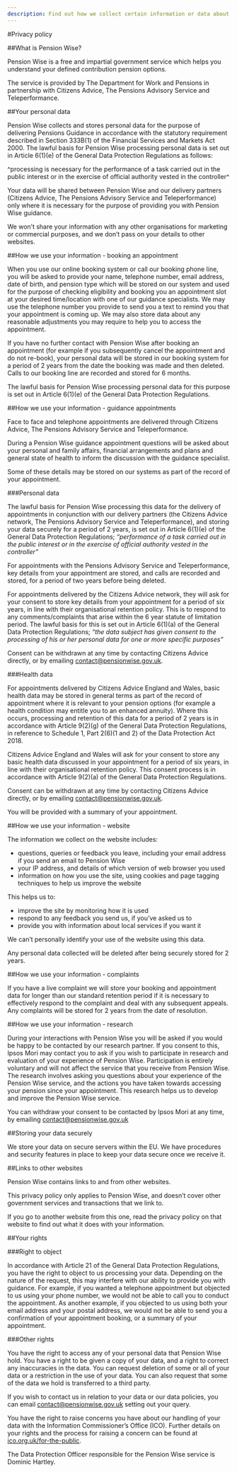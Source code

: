 ```yaml
---
description: Find out how we collect certain information or data about you when you use Pension Wise.
---
```

#Privacy policy

##What is Pension Wise?

Pension Wise is a free and impartial government service which helps you
understand your defined contribution pension options.

The service is provided by The Department for Work and Pensions in partnership
with Citizens Advice, The Pensions Advisory Service and Teleperformance.

##Your personal data

Pension Wise collects and stores personal data for the purpose of delivering
Pensions Guidance in accordance with the statutory requirement described in
Section 333B(1) of the Financial Services and Markets Act 2000. The lawful
basis for Pension Wise processing personal data is set out in Article 6(1)(e)
of the General Data Protection Regulations as follows:

^processing is necessary for the performance of a task carried out in the public interest or in the exercise of official authority vested in the controller^

Your data will be shared between Pension Wise and our delivery partners
(Citizens Advice, The Pensions Advisory Service and Teleperformance) only where
it is necessary for the purpose of providing you with Pension Wise guidance.

We won’t share your information with any other organisations for marketing or
commercial purposes, and we don’t pass on your details to other websites.

##How we use your information - booking an appointment

When you use our online booking system or call our booking phone line, you will
be asked to provide your name, telephone number, email address, date of birth,
and pension type which will be stored on our system and used for the purpose of
checking eligibility and booking you an appointment slot at your desired
time/location with one of our guidance specialists. We may use the telephone
number you provide to send you a text to remind you that your appointment is
coming up. We may also store data about any reasonable adjustments you may
require to help you to access the appointment.

If you have no further contact with Pension Wise after booking an appointment
(for example if you subsequently cancel the appointment and do not re-book),
your personal data will be stored in our booking system for a period of 2 years
from the date the booking was made and then deleted. Calls to our booking line
are recorded and stored for 6 months.

The lawful basis for Pension Wise processing personal data for this purpose is
set out in Article 6(1)(e) of the General Data Protection Regulations.

##How we use your information - guidance appointments

Face to face and telephone appointments are delivered through Citizens Advice,
The Pensions Advisory Service and Teleperformance.

During a Pension Wise guidance appointment questions will be asked about your
personal and family affairs, financial arrangements and plans and general state
of health to inform the discussion with the guidance specialist.

Some of these details may be stored on our systems as part of the record of
your appointment.

###Personal data

The lawful basis for Pension Wise processing this data for the delivery of
appointments in conjunction with our delivery partners (the Citizens Advice
network, The Pensions Advisory Service and Teleperformance), and storing your
data securely for a period of 2 years, is set out in Article 6(1)(e) of the
General Data Protection Regulations; _“performance of a task carried out in the
public interest or in the exercise of official authority vested in the
controller”_

For appointments with the Pensions Advisory Service and Teleperformance, key
details from your appointment are stored, and calls are recorded and stored,
for a period of two years before being deleted.

For appointments delivered by the Citizens Advice network, they will ask for
your consent to store key details from your appointment for a period of six
years, in line with their organisational retention policy. This is to respond
to any comments/complaints that arise within the 6 year statute of limitation
period. The lawful basis for this is set out in Article 6(1)(a) of the General
Data Protection Regulations; _“the data subject has given consent to the
processing of his or her personal data for one or more specific purposes”_

Consent can be withdrawn at any time by contacting Citizens Advice directly, or
by emailing [contact@pensionwise.gov.uk](mailto:contact@pensionwise.gov.uk).

###Health data

For appointments delivered by Citizens Advice England and Wales, basic health
data may be stored in general terms as part of the record of appointment where
it is relevant to your pension options (for example a health condition may
entitle you to an enhanced annuity). Where this occurs, processing and
retention of this data for a period of 2 years is in accordance with Article
9(2)(g) of the General Data Protection Regulations, in reference to Schedule 1,
Part 2(6)(1 and 2) of the Data Protection Act 2018.

Citizens Advice England and Wales will ask for your consent to store any basic
health data discussed in your appointment for a period of six years, in line
with their organisational retention policy. This consent process is in
accordance with Article 9(2)(a) of the General Data Protection Regulations.

Consent can be withdrawn at any time by contacting Citizens Advice directly, or
by emailing [contact@pensionwise.gov.uk](mailto:contact@pensionwise.gov.uk).

You will be provided with a summary of your appointment.

##How we use your information - website

The information we collect on the website includes:

- questions, queries or feedback you leave, including your email address if you send an email to Pension Wise
- your IP address, and details of which version of web browser you used
- information on how you use the site, using cookies and page tagging techniques to help us improve the website

This helps us to:

- improve the site by monitoring how it is used
- respond to any feedback you send us, if you’ve asked us to
- provide you with information about local services if you want it

We can’t personally identify your use of the website using this data.

Any personal data collected will be deleted after being securely stored for 2 years.

##How we use your information - complaints 

If you have a live complaint we will store your booking and appointment data
for longer than our standard retention period if it is necessary to effectively
respond to the complaint and deal with any subsequent appeals. Any complaints
will be stored for 2 years from the date of resolution.

##How we use your information - research

During your interactions with Pension Wise you will be asked if you would be
happy to be contacted by our research partner. If you consent to this, Ipsos
Mori may contact you to ask if you wish to participate in research and
evaluation of your experience of Pension Wise. Participation is entirely
voluntary and will not affect the service that you receive from Pension Wise.
The research involves asking you questions about your experience of the Pension
Wise service, and the actions you have taken towards accessing your pension
since your appointment. This research helps us to develop and improve the
Pension Wise service. 

You can withdraw your consent to be contacted by Ipsos Mori at any time, by
emailing contact@pensionwise.gov.uk 

##Storing your data securely

We store your data on secure servers within the EU. We have procedures and
security features in place to keep your data secure once we receive it.
 
##Links to other websites

Pension Wise contains links to and from other websites.

This privacy policy only applies to Pension Wise, and doesn’t cover other
government services and transactions that we link to.

If you go to another website from this one, read the privacy policy on that
website to find out what it does with your information.

##Your rights

###Right to object

In accordance with Article 21 of the General Data Protection Regulations, you
have the right to object to us processing your data. Depending on the nature of
the request, this may interfere with our ability to provide you with guidance.
For example, if you wanted a telephone appointment but objected to us using
your phone number, we would not be able to call you to conduct the appointment.
As another example, if you objected to us using both your email address and
your postal address, we would not be able to send you a confirmation of your
appointment booking, or a summary of your appointment.

###Other rights

You have the right to access any of your personal data that Pension Wise hold.
You have a right to be given a copy of your data, and a right to correct any
inaccuracies in the data. You can request deletion of some or all of your data
or a restriction in the use of your data. You can also request that some of the
data we hold is transferred to a third party.

If you wish to contact us in relation to your data or our data policies, you
can email [contact@pensionwise.gov.uk](mailto:contact@pensionwise.gov.uk)
setting out your query.

You have the right to raise concerns you have about our handling of your data
with the Information Commissioner’s Office (ICO). Further details on your
rights and the process for raising a concern can be found at <a
href="https://ico.org.uk/for-the-public"
rel="external">ico.org.uk/for-the-public</a>.

The Data Protection Officer responsible for the Pension Wise service is Dominic
Hartley.
